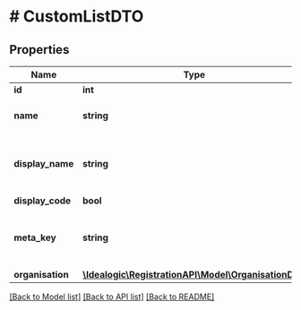 # # CustomListDTO

## Properties

Name | Type | Description | Notes
------------ | ------------- | ------------- | -------------
**id** | **int** |  | [optional]
**name** | **string** | A unique name for the list. |
**display_name** | **string** | The display name used on-screen or in reports | [optional]
**display_code** | **bool** |  |
**meta_key** | **string** | Meta key to associate values from this list to a Person. | [optional]
**organisation** | [**\Idealogic\RegistrationAPI\Model\OrganisationDTO**](OrganisationDTO.md) |  | [optional]

[[Back to Model list]](../../README.md#models) [[Back to API list]](../../README.md#endpoints) [[Back to README]](../../README.md)
